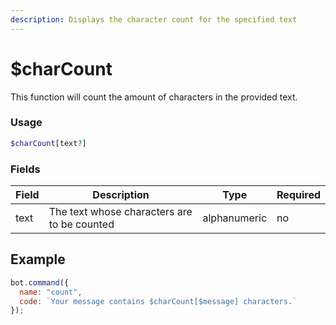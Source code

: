 ```yaml
---
description: Displays the character count for the specified text
---
```


# $charCount

This function will count the amount of characters in the provided text.

### Usage

```php
$charCount[text?]
```

### Fields

| Field | Description                                 | Type         | Required |
| ----- | ------------------------------------------- | ------------ | -------- |
| text  | The text whose characters are to be counted | alphanumeric | no       |

## Example

```javascript
bot.command({
  name: "count",
  code: `Your message contains $charCount[$message] characters.`
});
```
